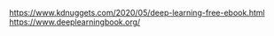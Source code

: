 https://www.kdnuggets.com/2020/05/deep-learning-free-ebook.html  
https://www.deeplearningbook.org/
